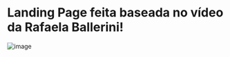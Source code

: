 # Landing Page feita baseada no vídeo da Rafaela Ballerini!
![image](https://user-images.githubusercontent.com/102074143/214606372-515b9c98-eaea-49e6-b086-85bd8e3d3bb8.png)
